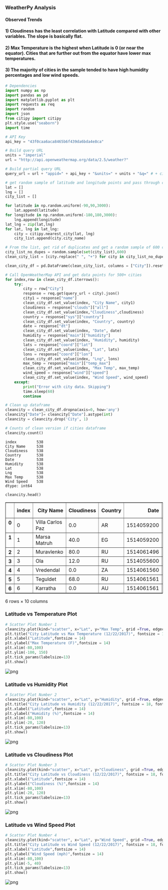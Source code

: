 
### WeatherPy Analysis
#### Observed Trends

#### 1) Cloudiness has the least correlation with Latitude compared with other variables.  The slope is basically flat.
#### 2) Max Temperature is the highest when Latitude is 0 (or near the equator).  Cities that are further out from the equator have lower max temperatures.
#### 3) The majority of cities in the sample tended to have high humidity percentages and low wind speeds.


```python
# Dependencies
import numpy as np
import pandas as pd
import matplotlib.pyplot as plt
import requests as req
import random
import json
from citipy import citipy
plt.style.use("seaborn")
import time

# API Key
api_key = "43f0caa6aca8465b6f439da6bda4e8ca"

# Build query URL
units = "imperial"
url = "http://api.openweathermap.org/data/2.5/weather?"

# Build partial query URL
query_url = url + "appid=" + api_key + "&units=" + units + "&q=" # + city
```


```python
# get random sample of latitude and longitude points and pass through citipy to get a list of cities
lat = []
lng = []
city_list = []

for latitude in np.random.uniform(-90,90,3000):
    lat.append(latitude)
for longitude in np.random.uniform(-180,180,3000):
    lng.append(longitude)
lat_lng = zip(lat,lng)
for lat, lng in lat_lng:
    city = citipy.nearest_city(lat, lng)
    city_list.append(city.city_name)

# From the list, get rid of duplicates and get a random sample of 600 cities 
city_list_no_dupes = random.sample(set(city_list),600)
clean_city_list = [city.replace(" ", "+") for city in city_list_no_dupes]

clean_city_df = pd.DataFrame(clean_city_list, columns = ["City"]).reset_index()
```


```python
# Call OpenWeatherMap API and get data points for 500+ cities
for index,row in clean_city_df.iterrows():
    try:
        city = row["City"]
        response = req.get(query_url + city).json()
        city1 = response["name"]
        clean_city_df.set_value(index, "City Name", city1)
        cloudiness = response["clouds"]["all"]
        clean_city_df.set_value(index,"Cloudiness",cloudiness)
        country = response["sys"]["country"]
        clean_city_df.set_value(index, "Country", country)
        date = response["dt"]
        clean_city_df.set_value(index, "Date", date)
        humidity = response["main"]["humidity"]
        clean_city_df.set_value(index, "Humidity", humidity)
        lats = response["coord"]["lat"]
        clean_city_df.set_value(index, "Lat", lats)
        lons = response["coord"]["lon"]
        clean_city_df.set_value(index, "Lng", lons)
        max_temp = response["main"]["temp_max"]
        clean_city_df.set_value(index, "Max Temp", max_temp)
        wind_speed = response["wind"]["speed"]
        clean_city_df.set_value(index, "Wind Speed", wind_speed)
    except:
        print("Error with city data. Skipping")
        time.sleep(60)
        continue

# Clean up dataframe 
cleancity = clean_city_df.dropna(axis=0, how='any')
cleancity["Date"]= cleancity["Date"].astype(int)
cleancity = cleancity.drop('City', 1)

# Counts of clean version if cities dataframe
cleancity.count()
```

    index         538
    City Name     538
    Cloudiness    538
    Country       538
    Date          538
    Humidity      538
    Lat           538
    Lng           538
    Max Temp      538
    Wind Speed    538
    dtype: int64

```python
cleancity.head()
```
<div>
<style>
    .dataframe thead tr:only-child th {
        text-align: right;
    }

    .dataframe thead th {
        text-align: left;
    }

    .dataframe tbody tr th {
        vertical-align: top;
    }
</style>
<table border="1" class="dataframe">
  <thead>
    <tr style="text-align: right;">
      <th></th>
      <th>index</th>
      <th>City Name</th>
      <th>Cloudiness</th>
      <th>Country</th>
      <th>Date</th>
      <th>Humidity</th>
      <th>Lat</th>
      <th>Lng</th>
      <th>Max Temp</th>
      <th>Wind Speed</th>
    </tr>
  </thead>
  <tbody>
    <tr>
      <th>0</th>
      <td>0</td>
      <td>Villa Carlos Paz</td>
      <td>0.0</td>
      <td>AR</td>
      <td>1514059200</td>
      <td>47.0</td>
      <td>-31.42</td>
      <td>-64.50</td>
      <td>77.00</td>
      <td>14.99</td>
    </tr>
    <tr>
      <th>1</th>
      <td>1</td>
      <td>Marsa Matruh</td>
      <td>40.0</td>
      <td>EG</td>
      <td>1514059200</td>
      <td>67.0</td>
      <td>31.35</td>
      <td>27.25</td>
      <td>60.80</td>
      <td>11.41</td>
    </tr>
    <tr>
      <th>2</th>
      <td>2</td>
      <td>Muravlenko</td>
      <td>80.0</td>
      <td>RU</td>
      <td>1514061496</td>
      <td>85.0</td>
      <td>63.79</td>
      <td>74.50</td>
      <td>15.33</td>
      <td>14.97</td>
    </tr>
    <tr>
      <th>3</th>
      <td>3</td>
      <td>Ola</td>
      <td>12.0</td>
      <td>RU</td>
      <td>1514055600</td>
      <td>64.0</td>
      <td>59.58</td>
      <td>151.30</td>
      <td>-41.81</td>
      <td>11.27</td>
    </tr>
    <tr>
      <th>4</th>
      <td>4</td>
      <td>Vredendal</td>
      <td>0.0</td>
      <td>ZA</td>
      <td>1514061560</td>
      <td>95.0</td>
      <td>-31.68</td>
      <td>18.49</td>
      <td>55.16</td>
      <td>2.77</td>
    </tr>
    <tr>
      <th>5</th>
      <td>5</td>
      <td>Teguldet</td>
      <td>68.0</td>
      <td>RU</td>
      <td>1514061561</td>
      <td>87.0</td>
      <td>57.31</td>
      <td>88.17</td>
      <td>8.72</td>
      <td>2.59</td>
    </tr>
    <tr>
      <th>6</th>
      <td>6</td>
      <td>Karratha</td>
      <td>0.0</td>
      <td>AU</td>
      <td>1514061561</td>
      <td>94.0</td>
      <td>-20.74</td>
      <td>116.85</td>
      <td>74.51</td>
      <td>5.57</td>
    </tr>
  </tbody>
</table>
<p>6 rows × 10 columns</p>
</div>



### Latitude vs Temperature Plot


```python
# Scatter Plot Number 1
cleancity.plot(kind="scatter", x="Lat", y="Max Temp", grid =True, edgecolor = "black",color = "darkblue", figsize =(10,8))
plt.title("City Latitude vs Max Temperature (12/22/2017)", fontsize = 18, fontweight='bold')
plt.xlabel("Latitude",fontsize = 14)
plt.ylabel("Max Temperature (F)",fontsize = 14)
plt.xlim(-80,100)
plt.ylim(-100, 150)
plt.tick_params(labelsize=13)
plt.show()
```


![png](output_9_0.png)


### Latitude vs Humidity Plot


```python
# Scatter Plot Number 2
cleancity.plot(kind="scatter", x="Lat", y="Humidity", grid =True, edgecolor = "black",color = "darkblue", figsize =(10,8))
plt.title("City Latitude vs Humidity (12/22/2017)", fontsize = 18, fontweight='bold')
plt.xlabel("Latitude",fontsize = 14)
plt.ylabel("Humidity (%)",fontsize = 14)
plt.xlim(-80,100)
plt.ylim(-20, 120)
plt.tick_params(labelsize=13)
plt.show()
```


![png](output_11_0.png)


### Latitude vs Cloudiness Plot


```python
# Scatter Plot Number 3
cleancity.plot(kind="scatter", x="Lat", y="Cloudiness", grid =True, edgecolor = "black",color = "darkblue", figsize =(10,8))
plt.title("City Latitude vs Cloudiness (12/22/2017)", fontsize = 18, fontweight='bold')
plt.xlabel("Latitude",fontsize = 14)
plt.ylabel("Cloudiness (%)",fontsize = 14)
plt.xlim(-80,100)
plt.ylim(-20, 120)
plt.tick_params(labelsize=13)
plt.show()
```


![png](output_13_0.png)


### Latitude vs Wind Speed Plot


```python
# Scatter Plot Number 4
cleancity.plot(kind="scatter", x="Lat", y="Wind Speed", grid =True, edgecolor = "black",color = "darkblue", figsize =(10,8))
plt.title("City Latitude vs Wind Speed (12/22/2017)", fontsize = 18, fontweight='bold')
plt.xlabel("Latitude",fontsize = 14)
plt.ylabel("Wind Speed (mph)",fontsize = 14)
plt.xlim(-80,100)
plt.ylim(-5, 40)
plt.tick_params(labelsize=13)
plt.show()
```


![png](output_15_0.png)

